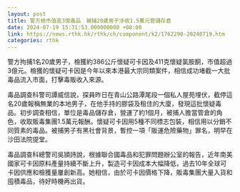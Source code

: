 ```yaml
---
layout: post
title: 警方檢市值逾3億毒品　被捕20歲男子涉收1.5萬元管儲存倉
date: 2024-07-19 15:31:53.000000000 +08:00
link: https://news.rthk.hk/rthk/ch/component/k2/1762290-20240719.htm
categories: rthk
---
```


警方拘捕1名20歲男子，檢獲約386公斤懷疑可卡因及411克懷疑氯胺酮，市值超過3億元。檢獲的懷疑可卡因是今年以來本港最大宗同類案件，相信成功堵截一大批毒品流入市面，打擊毒販收入來源。

毒品調查科警司譚威信說，探員昨日在青山公路潭尾段一個私人屋苑埋伏，截停這名20歲報稱無業的本地男子，在他手持的膠袋及租住的大廈，發現這批懷疑毒品。初步調查相信，單位是毒品儲存倉，營運了約1個月，被捕人擔當管倉的角色，收取販毒集團1.5萬元報酬。懷疑可卡因用5種不同標志包裝，相信用以分銷不同質素的毒品。被捕男子有黑社會背景，暫控一項「販運危險藥物」罪名，明早在沙田法院提堂。

毒品調查科總警司吳頴詩說，根據聯合國毒品和犯罪問題辦公室的報告，近年南美國家可卡因原料產量持續不斷上升，製造可卡因成本大幅降低，過去10年全球可卡因供應和檢獲量屢創新高。她相信，由於可卡因價格下降，販毒集團大量入貨和囤積毒品，待好時機再出貨。
